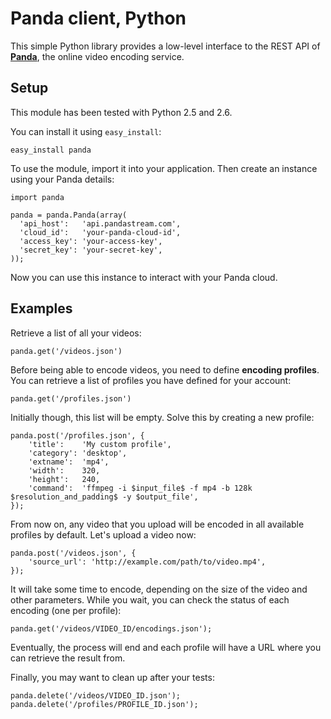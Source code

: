 Panda client, Python
====================

This simple Python library provides a low-level interface to the REST API of [**Panda**](http://account.pandastream.com), the online video encoding service.


Setup
-----

This module has been tested with Python 2.5 and 2.6.

You can install it using `easy_install`:

    easy_install panda

To use the module, import it into your application. Then create an instance using your Panda details:

    import panda

    panda = panda.Panda(array(
      'api_host':   'api.pandastream.com',
      'cloud_id':   'your-panda-cloud-id',
      'access_key': 'your-access-key',
      'secret_key': 'your-secret-key',
    ));

Now you can use this instance to interact with your Panda cloud.


Examples
--------

Retrieve a list of all your videos:

    panda.get('/videos.json')

Before being able to encode videos, you need to define **encoding profiles**. You can retrieve a list of profiles you have defined for your account:

    panda.get('/profiles.json')

Initially though, this list will be empty. Solve this by creating a new profile:

    panda.post('/profiles.json', {
        'title':    'My custom profile',
        'category': 'desktop',
        'extname':  'mp4',
        'width':    320,
        'height':   240,
        'command':  'ffmpeg -i $input_file$ -f mp4 -b 128k $resolution_and_padding$ -y $output_file',
    });

From now on, any video that you upload will be encoded in all available profiles by default. Let's upload a video now:

    panda.post('/videos.json', {
        'source_url': 'http://example.com/path/to/video.mp4',
    });

It will take some time to encode, depending on the size of the video and other parameters. While you wait, you can check the status of each encoding (one per profile):

    panda.get('/videos/VIDEO_ID/encodings.json');

Eventually, the process will end and each profile will have a URL where you can retrieve the result from.

Finally, you may want to clean up after your tests:

    panda.delete('/videos/VIDEO_ID.json');
    panda.delete('/profiles/PROFILE_ID.json');
